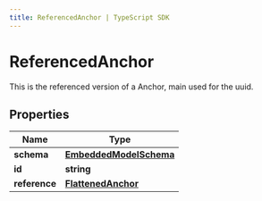 ```yaml
---
title: ReferencedAnchor | TypeScript SDK
---
```



# ReferencedAnchor

This is the referenced version of a Anchor, main used for the uuid.

## Properties

Name | Type
------------ | -------------
**schema** | [**EmbeddedModelSchema**](EmbeddedModelSchema)
**id** | **string**
**reference** | [**FlattenedAnchor**](FlattenedAnchor)


